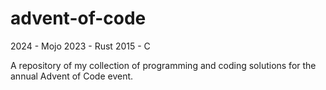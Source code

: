 # advent-of-code
2024 - Mojo 
2023 - Rust 
2015 - C

A repository of my collection of programming and coding solutions for the annual Advent of Code event.
